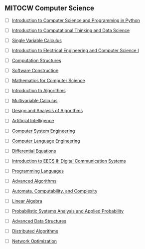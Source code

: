 ## MITOCW Computer Science

- [ ] [Introduction to Computer Science and Programming in Python](https://ocw.mit.edu/courses/electrical-engineering-and-computer-science/6-0001-introduction-to-computer-science-and-programming-in-python-fall-2016/)

- [ ] [Introduction to Computational Thinking and Data Science](https://ocw.mit.edu/courses/electrical-engineering-and-computer-science/6-0002-introduction-to-computational-thinking-and-data-science-fall-2016/)

- [ ] [Single Variable Calculus](https://ocw.mit.edu/courses/mathematics/18-01sc-single-variable-calculus-fall-2010/)

- [ ] [Introduction to Electrical Engineering and Computer Science I](https://ocw.mit.edu/courses/electrical-engineering-and-computer-science/6-01sc-introduction-to-electrical-engineering-and-computer-science-i-spring-2011/)

- [ ] [Computation Structures](https://ocw.mit.edu/courses/electrical-engineering-and-computer-science/6-004-computation-structures-spring-2009/)

- [ ] [Software Construction](https://ocw.mit.edu/courses/electrical-engineering-and-computer-science/6-005-software-construction-spring-2016/index.htm)

- [ ] [Mathematics for Computer Science](https://ocw.mit.edu/courses/electrical-engineering-and-computer-science/6-042j-mathematics-for-computer-science-spring-2015/)

- [ ] [Introduction to Algorithms](https://ocw.mit.edu/courses/electrical-engineering-and-computer-science/6-006-introduction-to-algorithms-fall-2011/)

- [ ] [Multivariable Calculus](https://ocw.mit.edu/courses/mathematics/18-02sc-multivariable-calculus-fall-2010/)

- [ ] [Design and Analysis of Algorithms](https://ocw.mit.edu/courses/electrical-engineering-and-computer-science/6-046j-design-and-analysis-of-algorithms-spring-2015/)

- [ ] [Artificial Intelligence](https://ocw.mit.edu/courses/electrical-engineering-and-computer-science/6-034-artificial-intelligence-fall-2010/index.htm)

- [ ] [Computer System Engineering](https://ocw.mit.edu/courses/electrical-engineering-and-computer-science/6-033-computer-system-engineering-spring-2009/)

- [ ] [Computer Language Engineering](https://ocw.mit.edu/courses/electrical-engineering-and-computer-science/6-035-computer-language-engineering-spring-2010/)

- [ ] [Differential Equations](https://ocw.mit.edu/courses/mathematics/18-03-differential-equations-spring-2010/)

- [ ] [Introduction to EECS II: Digital Communication Systems](https://ocw.mit.edu/courses/electrical-engineering-and-computer-science/6-02-introduction-to-eecs-ii-digital-communication-systems-fall-2012/)

- [ ] [Programming Languages](https://ocw.mit.edu/courses/electrical-engineering-and-computer-science/6-821-programming-languages-fall-2002/)

- [ ] [Advanced Algorithms](https://ocw.mit.edu/courses/electrical-engineering-and-computer-science/6-854j-advanced-algorithms-fall-2008/)

- [ ] [Automata, Computability, and Complexity](https://ocw.mit.edu/courses/electrical-engineering-and-computer-science/6-045j-automata-computability-and-complexity-spring-2011/)

- [ ] [Linear Algebra](https://ocw.mit.edu/courses/mathematics/18-06-linear-algebra-spring-2010/)

- [ ] [Probabilistic Systems Analysis and Applied Probability](https://ocw.mit.edu/courses/electrical-engineering-and-computer-science/6-041sc-probabilistic-systems-analysis-and-applied-probability-fall-2013/)

- [ ] [Advanced Data Structures](https://ocw.mit.edu/courses/electrical-engineering-and-computer-science/6-851-advanced-data-structures-spring-2012/)

- [ ] [Distributed Algorithms](https://ocw.mit.edu/courses/electrical-engineering-and-computer-science/6-852j-distributed-algorithms-fall-2009/)

- [ ] [Network Optimization](https://ocw.mit.edu/courses/sloan-school-of-management/15-082j-network-optimization-fall-2010/)
